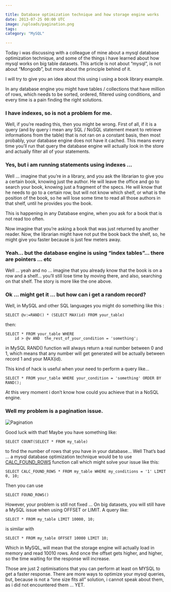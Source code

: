 ```yaml
---

title: Database optimization technique and how storage engine works
date: 2013-07-25 00:00 UTC
image: /uploads/pagination.png
tags: 
category: "MySQL" 

---
```


Today i was discussing with a colleague of mine about a mysql database optimization technique, and some of the things i have learned about how mysql works on big table datasets. This article is not about “mysql”, is not about “Mongodb”, but more about the principle behind of it.

I will try to give you an idea about this using i using a book library example.

In any database engine you might have tables / collections that have million of rows, which needs to be sorted, ordered, filtered using conditions, and every time is a pain finding the right solutions.

### I have indexes, so is not a problem for me.

Well, if you’re reading this, then you might be wrong. First of all, if it is a query (and by query i mean any SQL / NoSQL statement meant to retrieve informations from the table) that is not ran on a constant basis, then most probably, your database engine does not have it cached. This means every time you’ll run that query the database engine will actually look in the store and actually filter all of your statements.

### Yes, but i am running statements using indexes …

Well … imagine that you’re in a library, and you ask the librarian to give you a certain book, knowing just the author. He will leave the office and go to search your book, knowing just a fragment of the specs. He will know that he needs to go to a certain row, but will not know which shelf, or what is the position of the book, so he will lose some time to read all those authors in that shelf, until he provides you the book.

This is happening in any Database engine, when you ask for a book that is not read too often.

Now imagine that you’re asking a book that was just returned by another reader. Now, the librarian might have not put the book back the shelf, so, he might give you faster because is just few meters away.

### Yeah… but the database engine is using “index tables”… there are pointers … etc

Well … yeah and no … imagine that you already know that the book is on a row and a shelf… you’ll still lose time by moving there, and also, searching on that shelf. The story is more like the one above.

### Ok … might get it … but how can i get a random record?

Well, in MySQL and other SQL languages you might do something like this :

    SELECT @v:=RAND() * (SELECT MAX(id) FROM your_table)

then:

    SELECT * FROM your_table WHERE  
        id > @v AND  the_rest_of_your_condition = 'something';

in MySQL RAND() function will always return a real number between 0 and 1, which means that any number will get generated will be actually between record 1 and your MAX(id).

This kind of hack is useful when your need to perform a query like…

    SELECT * FROM your_table WHERE your_condition = 'something' ORDER BY RAND();

At this very moment i don’t know how could you achieve that in a NoSQL engine.

### Well my problem is a pagination issue.

![Pagination](/uploads/pagination.png)

Good luck with that! Maybe you have something like:

    SELECT COUNT(SELECT * FROM my_table)

to find the number of rows that you have in your database… Well That’s bad … a mysql database optimization technique would be to use [CALC_FOUND_ROWS](http://dev.mysql.com/doc/refman/5.0/en/information-functions.html#function_found-rows) function call which might solve your issue like this:

    SELECT CALC_FOUND_ROWS * FROM my_table WHERE my_conditions = '1' LIMIT 0, 10;

Then you can use

    SELECT FOUND_ROWS()

However, your problem is still not fixed … On big datasets, you will still have a MySQL issue when using OFFSET or LIMIT. A query like:

    SELECT * FROM my_table LIMIT 10000, 10;

is similar with

    SELECT * FROM my_table OFFSET 10000 LIMIT 10;

Which in MySQL, will mean that the storage engine will actually load in memory and read 10010 rows. And once the offset gets higher, and higher, so the time waiting for the response will increase.

Those are just 2 optimisations that you can perform at least on MYSQL to get a faster response. There are more ways to optimize your mysql queries, but, because is not a “one size fits all” solution, i cannot speak about them, as i did not encountered them … YET.
